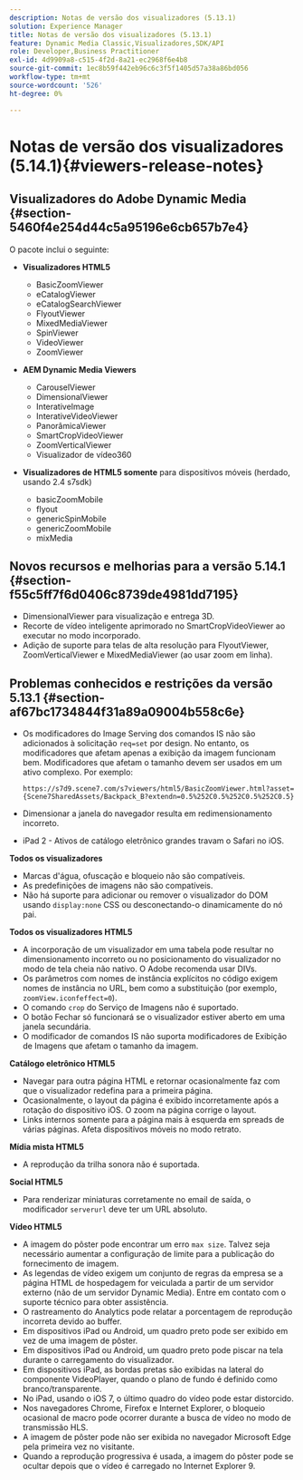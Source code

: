 ```yaml
---
description: Notas de versão dos visualizadores (5.13.1)
solution: Experience Manager
title: Notas de versão dos visualizadores (5.13.1)
feature: Dynamic Media Classic,Visualizadores,SDK/API
role: Developer,Business Practitioner
exl-id: 4d9909a8-c515-4f2d-8a21-ec2968f6e4b8
source-git-commit: 1ec8b59f442eb96c6c3f5f1405d57a38a86bd056
workflow-type: tm+mt
source-wordcount: '526'
ht-degree: 0%

---
```


# Notas de versão dos visualizadores (5.14.1){#viewers-release-notes}

## Visualizadores do Adobe Dynamic Media {#section-5460f4e254d44c5a95196e6cb657b7e4}

O pacote inclui o seguinte:

* **Visualizadores HTML5**

   * BasicZoomViewer
   * eCatalogViewer
   * eCatalogSearchViewer
   * FlyoutViewer
   * MixedMediaViewer
   * SpinViewer
   * VideoViewer
   * ZoomViewer

* **AEM Dynamic Media Viewers**

   * CarouselViewer
   * DimensionalViewer
   * InterativeImage
   * InterativeVideoViewer
   * PanorâmicaViewer
   * SmartCropVideoViewer
   * ZoomVerticalViewer
   * Visualizador de vídeo360

* **Visualizadores de HTML5 somente**  para dispositivos móveis (herdado, usando 2.4 s7sdk)

   * basicZoomMobile
   * flyout
   * genericSpinMobile
   * genericZoomMobile
   * mixMedia

## Novos recursos e melhorias para a versão 5.14.1 {#section-f55c5ff7f6d0406c8739de4981dd7195}

* DimensionalViewer para visualização e entrega 3D.
* Recorte de vídeo inteligente aprimorado no SmartCropVideoViewer ao executar no modo incorporado.
* Adição de suporte para telas de alta resolução para FlyoutViewer, ZoomVerticalViewer e MixedMediaViewer (ao usar zoom em linha).

## Problemas conhecidos e restrições da versão 5.13.1 {#section-af67bc1734844f31a89a09004b558c6e}

* Os modificadores do Image Serving dos comandos IS não são adicionados à solicitação `req=set` por design. No entanto, os modificadores que afetam apenas a exibição da imagem funcionam bem. Modificadores que afetam o tamanho devem ser usados em um ativo complexo. Por exemplo:

   `https://s7d9.scene7.com/s7viewers/html5/BasicZoomViewer.html?asset= {Scene7SharedAssets/Backpack_B?extendn=0.5%252C0.5%252C0.5%252C0.5}`

* Dimensionar a janela do navegador resulta em redimensionamento incorreto.
* iPad 2 - Ativos de catálogo eletrônico grandes travam o Safari no iOS.

**Todos os visualizadores**

* Marcas d&#39;água, ofuscação e bloqueio não são compatíveis.
* As predefinições de imagens não são compatíveis.
* Não há suporte para adicionar ou remover o visualizador do DOM usando `display:none` CSS ou desconectando-o dinamicamente do nó pai.

**Todos os visualizadores HTML5**

* A incorporação de um visualizador em uma tabela pode resultar no dimensionamento incorreto ou no posicionamento do visualizador no modo de tela cheia não nativo. O Adobe recomenda usar DIVs.
* Os parâmetros com nomes de instância explícitos no código exigem nomes de instância no URL, bem como a substituição (por exemplo, `zoomView.iconfeffect=0`).
* O comando `crop` do Serviço de Imagens não é suportado.
* O botão Fechar só funcionará se o visualizador estiver aberto em uma janela secundária.
* O modificador de comandos IS não suporta modificadores de Exibição de Imagens que afetam o tamanho da imagem.

**Catálogo eletrônico HTML5**

* Navegar para outra página HTML e retornar ocasionalmente faz com que o visualizador redefina para a primeira página.
* Ocasionalmente, o layout da página é exibido incorretamente após a rotação do dispositivo iOS. O zoom na página corrige o layout.
* Links internos somente para a página mais à esquerda em spreads de várias páginas. Afeta dispositivos móveis no modo retrato.

**Mídia mista HTML5**

* A reprodução da trilha sonora não é suportada.

**Social HTML5**

* Para renderizar miniaturas corretamente no email de saída, o modificador `serverurl` deve ter um URL absoluto.

**Vídeo HTML5**

* A imagem do pôster pode encontrar um erro `max size`. Talvez seja necessário aumentar a configuração de limite para a publicação do fornecimento de imagem.
* As legendas de vídeo exigem um conjunto de regras da empresa se a página HTML de hospedagem for veiculada a partir de um servidor externo (não de um servidor Dynamic Media). Entre em contato com o suporte técnico para obter assistência.
* O rastreamento do Analytics pode relatar a porcentagem de reprodução incorreta devido ao buffer.
* Em dispositivos iPad ou Android, um quadro preto pode ser exibido em vez de uma imagem de pôster.
* Em dispositivos iPad ou Android, um quadro preto pode piscar na tela durante o carregamento do visualizador.
* Em dispositivos iPad, as bordas pretas são exibidas na lateral do componente VideoPlayer, quando o plano de fundo é definido como branco/transparente.
* No iPad, usando o iOS 7, o último quadro do vídeo pode estar distorcido.
* Nos navegadores Chrome, Firefox e Internet Explorer, o bloqueio ocasional de macro pode ocorrer durante a busca de vídeo no modo de transmissão HLS.
* A imagem de pôster pode não ser exibida no navegador Microsoft Edge pela primeira vez no visitante.
* Quando a reprodução progressiva é usada, a imagem do pôster pode se ocultar depois que o vídeo é carregado no Internet Explorer 9.
